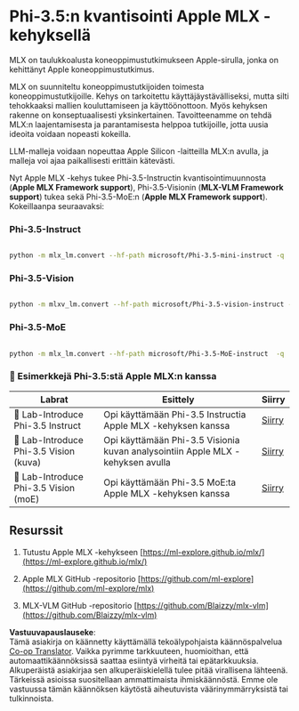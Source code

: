 <!--
CO_OP_TRANSLATOR_METADATA:
{
  "original_hash": "ec5e22bbded16acb7bdb9fa568ab5781",
  "translation_date": "2025-07-16T21:55:47+00:00",
  "source_file": "md/01.Introduction/04/UsingAppleMLXQuantifyingPhi.md",
  "language_code": "fi"
}
-->
# **Phi-3.5:n kvantisointi Apple MLX -kehyksellä**

MLX on taulukkoalusta koneoppimustutkimukseen Apple-sirulla, jonka on kehittänyt Apple koneoppimustutkimus.

MLX on suunniteltu koneoppimustutkijoiden toimesta koneoppimustutkijoille. Kehys on tarkoitettu käyttäjäystävälliseksi, mutta silti tehokkaaksi mallien kouluttamiseen ja käyttöönottoon. Myös kehyksen rakenne on konseptuaalisesti yksinkertainen. Tavoitteenamme on tehdä MLX:n laajentamisesta ja parantamisesta helppoa tutkijoille, jotta uusia ideoita voidaan nopeasti kokeilla.

LLM-malleja voidaan nopeuttaa Apple Silicon -laitteilla MLX:n avulla, ja malleja voi ajaa paikallisesti erittäin kätevästi.

Nyt Apple MLX -kehys tukee Phi-3.5-Instructin kvantisointimuunnosta (**Apple MLX Framework support**), Phi-3.5-Visionin (**MLX-VLM Framework support**) tukea sekä Phi-3.5-MoE:n (**Apple MLX Framework support**). Kokeillaanpa seuraavaksi:

### **Phi-3.5-Instruct**

```bash

python -m mlx_lm.convert --hf-path microsoft/Phi-3.5-mini-instruct -q

```

### **Phi-3.5-Vision**

```bash

python -m mlxv_lm.convert --hf-path microsoft/Phi-3.5-vision-instruct -q

```

### **Phi-3.5-MoE**

```bash

python -m mlx_lm.convert --hf-path microsoft/Phi-3.5-MoE-instruct  -q

```

### **🤖 Esimerkkejä Phi-3.5:stä Apple MLX:n kanssa**

| Labrat   | Esittely | Siirry |
| -------- | -------- | ------ |
| 🚀 Lab-Introduce Phi-3.5 Instruct  | Opi käyttämään Phi-3.5 Instructia Apple MLX -kehyksen kanssa | [Siirry](../../../../../code/09.UpdateSamples/Aug/mlx-phi35-instruct.ipynb) |
| 🚀 Lab-Introduce Phi-3.5 Vision (kuva) | Opi käyttämään Phi-3.5 Visionia kuvan analysointiin Apple MLX -kehyksen avulla | [Siirry](../../../../../code/09.UpdateSamples/Aug/mlx-phi35-vision.ipynb) |
| 🚀 Lab-Introduce Phi-3.5 Vision (moE) | Opi käyttämään Phi-3.5 MoE:ta Apple MLX -kehyksen kanssa | [Siirry](../../../../../code/09.UpdateSamples/Aug/mlx-phi35-moe.ipynb) |

## **Resurssit**

1. Tutustu Apple MLX -kehykseen [https://ml-explore.github.io/mlx/](https://ml-explore.github.io/mlx/)

2. Apple MLX GitHub -repositorio [https://github.com/ml-explore](https://github.com/ml-explore/mlx)

3. MLX-VLM GitHub -repositorio [https://github.com/Blaizzy/mlx-vlm](https://github.com/Blaizzy/mlx-vlm)

**Vastuuvapauslauseke**:  
Tämä asiakirja on käännetty käyttämällä tekoälypohjaista käännöspalvelua [Co-op Translator](https://github.com/Azure/co-op-translator). Vaikka pyrimme tarkkuuteen, huomioithan, että automaattikäännöksissä saattaa esiintyä virheitä tai epätarkkuuksia. Alkuperäistä asiakirjaa sen alkuperäiskielellä tulee pitää virallisena lähteenä. Tärkeissä asioissa suositellaan ammattimaista ihmiskäännöstä. Emme ole vastuussa tämän käännöksen käytöstä aiheutuvista väärinymmärryksistä tai tulkinnoista.